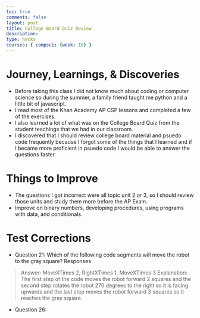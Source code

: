 ```yaml
---
toc: true
comments: false
layout: post
title: College Board Quiz Review
description: 
type: hacks
courses: { compsci: {week: 18} }
---
```

# Journey, Learnings, & Discoveries
- Before taking this class I did not know much about coding or computer science so during the summer, a family friend taught me python and a little bit of javascript.
- I read most of the Khan Academy AP CSP lessons and completed a few of the exercises.
- I also learned a lot of what was on the College Board Quiz from the student teachings that we had in our classroom.
- I discovered that I should review college board material and psuedo code frequently because I forgot some of the things that I learned and if I became more proficient in psuedo code I would be able to answer the questions faster.
# Things to Improve 
- The questions I got incorrect were all topic unit 2 or 3, so I should review those units and study them more before the AP Exam.
- Improve on binary numbers, developing procedures, using programs with data, and conditionals.
# Test Corrections
- Question 21: 
Which of the following code segments will move the robot to the gray square?
Responses
> Answer: MoveXTimes 2, RightXTimes 1, MoveXTimes 3
> Explanation: The first step of the code moves the robot forward 2 squares and the second step rotates the robot 270 degrees to the right so it is facing upwards and the last step moves the robot forward 3 squares so it reaches the gray square.
- Question 26:


